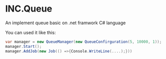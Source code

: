 # INC.Queue

An implement queue basic on .net framwork C# language

You can used it like this:

```C#
var manager = new QueueManager(new QueueConfirguration(5, 10000, 1));
manager.Start();
manager.AddJob(new Job(() =>{Console.WriteLine(....);}))
```
